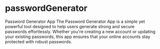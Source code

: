 # passwordGenerator
Password Generator App  The Password Generator App is a simple yet powerful tool designed to help users generate strong and secure passwords effortlessly. Whether you're creating a new account or updating your existing passwords, this app ensures that your online accounts stay protected with robust passwords.
